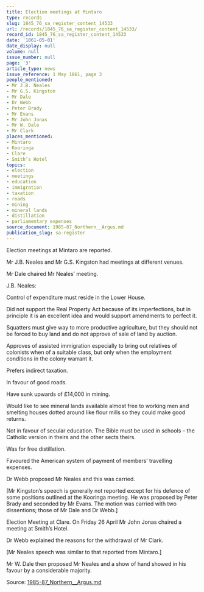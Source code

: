```yaml
---
title: Election meetings at Mintaro
type: records
slug: 1845_76_sa_register_content_14533
url: /records/1845_76_sa_register_content_14533/
record_id: 1845_76_sa_register_content_14533
date: '1861-05-01'
date_display: null
volume: null
issue_number: null
page: '3'
article_type: news
issue_reference: 1 May 1861, page 3
people_mentioned:
- Mr J.B. Neales
- Mr G.S. Kingston
- Mr Dale
- Dr Webb
- Peter Brady
- Mr Evans
- Mr John Jonas
- Mr W. Dale
- Mr Clark
places_mentioned:
- Mintaro
- Kooringa
- Clare
- Smith’s Hotel
topics:
- election
- meetings
- education
- immigration
- taxation
- roads
- mining
- mineral lands
- distillation
- parliamentary expenses
source_document: 1985-87_Northern__Argus.md
publication_slug: sa-register
---
```


Election meetings at Mintaro are reported.

Mr J.B. Neales and Mr G.S. Kingston had meetings at different venues.

Mr Dale chaired Mr Neales’ meeting.

J.B. Neales:

Control of expenditure must reside in the Lower House.

Did not support the Real Property Act because of its imperfections, but in principle it is an excellent idea and would support amendments to perfect it.

Squatters must give way to more productive agriculture, but they should not be forced to buy land and do not approve of sale of land by auction.

Approves of assisted immigration especially to bring out relatives of colonists when of a suitable class, but only when the employment conditions in the colony warrant it.

Prefers indirect taxation.

In favour of good roads.

Have sunk upwards of £14,000 in mining.

Would like to see mineral lands available almost free to working men and smelting houses dotted around like flour mills so they could make good returns.

Not in favour of secular education.  The Bible must be used in schools – the Catholic version in theirs and the other sects theirs.

Was for free distillation.

Favoured the American system of payment of members’ travelling expenses.

Dr Webb proposed Mr Neales and this was carried.

[Mr Kingston’s speech is generally not reported except for his defence of some positions outlined at the Kooringa meeting.  He was proposed by Peter Brady and seconded by Mr Evans.  The motion was carried with two dissentions; those of Mr Dale and Dr Webb.]

Election Meeting at Clare.  On Friday 26 April Mr John Jonas chaired a meeting at Smith’s Hotel.

Dr Webb explained the reasons for the withdrawal of Mr Clark.

[Mr Neales speech was similar to that reported from Mintaro.]

Mr W. Dale then proposed Mr Neales and a show of hand showed in his favour by a considerable majority.

Source: [1985-87_Northern__Argus.md](/downloads/markdown/1985-87_Northern__Argus.md)
